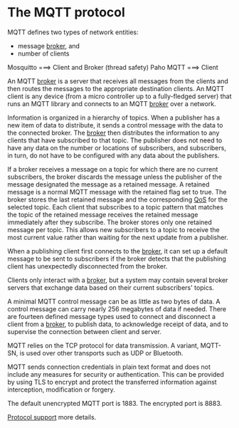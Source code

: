 # The MQTT protocol

MQTT defines two types of network entities:
- message [broker](mqtt_broker.md), and
- number of clients

Mosquitto ===> Client and Broker (thread safety)
Paho MQTT ===> Client

An MQTT [broker](mqtt_broker.md) is a server that receives all messages from the clients and
then routes the messages to the appropriate destination clients. An MQTT
client is any device (from a micro controller up to a fully-fledged server)
that runs an MQTT library and connects to an MQTT [broker](mqtt_broker.md) over a network.

Information is organized in a hierarchy of topics. When a publisher has a new
item of data to distribute, it sends a control message with the data to the
connected broker. The [broker](mqtt_broker.md) then distributes the information to any clients
that have subscribed to that topic. The publisher does not need to have any
data on the number or locations of subscribers, and subscribers, in turn, do
not have to be configured with any data about the publishers.

If a broker receives a message on a topic for which there are no current
subscribers, the broker discards the message unless the publisher of the
message designated the message as a retained message. A retained message
is a normal MQTT message with the retained flag set to true. The broker
stores the last retained message and the corresponding [QoS](quality_of_service.md) for the selected
topic. Each client that subscribes to a topic pattern that matches the topic
of the retained message receives the retained message immediately after
they subscribe. The broker stores only one retained message per topic.
This allows new subscribers to a topic to receive the most current value
rather than waiting for the next update from a publisher.

When a publishing client first connects to the [broker](mqtt_broker.md), it can set up a
default message to be sent to subscribers if the broker detects that the
publishing client has unexpectedly disconnected from the broker.

Clients only interact with a [broker](mqtt_broker.md), but a system may contain several
broker servers that exchange data based on their current subscribers' topics.

A minimal MQTT control message can be as little as two bytes of data.
A control message can carry nearly 256 megabytes of data if needed.
There are fourteen defined message types used to connect and disconnect
a client from a [broker](mqtt_broker.md), to publish data, to acknowledge receipt of data,
and to supervise the connection between client and server.

MQTT relies on the TCP protocol for data transmission. A variant, MQTT-SN,
is used over other transports such as UDP or Bluetooth.

MQTT sends connection credentials in plain text format and does not include
any measures for security or authentication. This can be provided by using
TLS to encrypt and protect the transferred information against interception,
modification or forgery.

The default unencrypted MQTT port is 1883. The encrypted port is 8883.

[Protocol support](mqtt_v5.md) more details.

